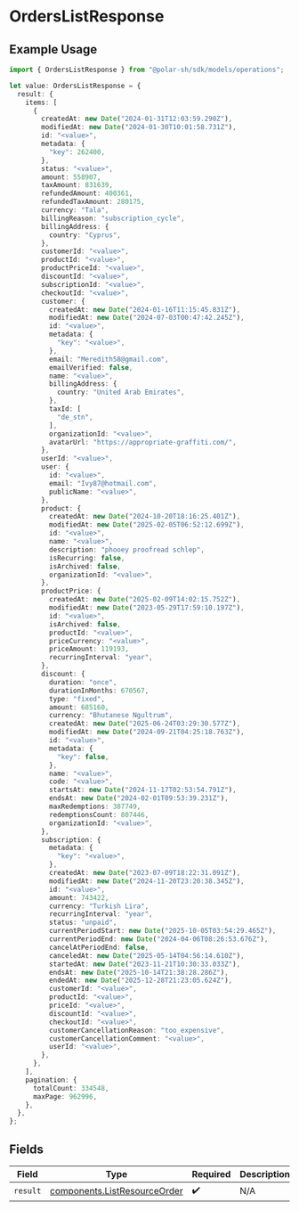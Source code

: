 # OrdersListResponse

## Example Usage

```typescript
import { OrdersListResponse } from "@polar-sh/sdk/models/operations";

let value: OrdersListResponse = {
  result: {
    items: [
      {
        createdAt: new Date("2024-01-31T12:03:59.290Z"),
        modifiedAt: new Date("2024-01-30T10:01:58.731Z"),
        id: "<value>",
        metadata: {
          "key": 262400,
        },
        status: "<value>",
        amount: 558907,
        taxAmount: 831639,
        refundedAmount: 400361,
        refundedTaxAmount: 280175,
        currency: "Tala",
        billingReason: "subscription_cycle",
        billingAddress: {
          country: "Cyprus",
        },
        customerId: "<value>",
        productId: "<value>",
        productPriceId: "<value>",
        discountId: "<value>",
        subscriptionId: "<value>",
        checkoutId: "<value>",
        customer: {
          createdAt: new Date("2024-01-16T11:15:45.831Z"),
          modifiedAt: new Date("2024-07-03T00:47:42.245Z"),
          id: "<value>",
          metadata: {
            "key": "<value>",
          },
          email: "Meredith58@gmail.com",
          emailVerified: false,
          name: "<value>",
          billingAddress: {
            country: "United Arab Emirates",
          },
          taxId: [
            "de_stn",
          ],
          organizationId: "<value>",
          avatarUrl: "https://appropriate-graffiti.com/",
        },
        userId: "<value>",
        user: {
          id: "<value>",
          email: "Ivy87@hotmail.com",
          publicName: "<value>",
        },
        product: {
          createdAt: new Date("2024-10-20T18:16:25.401Z"),
          modifiedAt: new Date("2025-02-05T06:52:12.699Z"),
          id: "<value>",
          name: "<value>",
          description: "phooey proofread schlep",
          isRecurring: false,
          isArchived: false,
          organizationId: "<value>",
        },
        productPrice: {
          createdAt: new Date("2025-02-09T14:02:15.752Z"),
          modifiedAt: new Date("2023-05-29T17:59:10.197Z"),
          id: "<value>",
          isArchived: false,
          productId: "<value>",
          priceCurrency: "<value>",
          priceAmount: 119193,
          recurringInterval: "year",
        },
        discount: {
          duration: "once",
          durationInMonths: 670567,
          type: "fixed",
          amount: 685160,
          currency: "Bhutanese Ngultrum",
          createdAt: new Date("2025-06-24T03:29:30.577Z"),
          modifiedAt: new Date("2024-09-21T04:25:18.763Z"),
          id: "<value>",
          metadata: {
            "key": false,
          },
          name: "<value>",
          code: "<value>",
          startsAt: new Date("2024-11-17T02:53:54.791Z"),
          endsAt: new Date("2024-02-01T09:53:39.231Z"),
          maxRedemptions: 387749,
          redemptionsCount: 807446,
          organizationId: "<value>",
        },
        subscription: {
          metadata: {
            "key": "<value>",
          },
          createdAt: new Date("2023-07-09T18:22:31.091Z"),
          modifiedAt: new Date("2024-11-20T23:20:38.345Z"),
          id: "<value>",
          amount: 743422,
          currency: "Turkish Lira",
          recurringInterval: "year",
          status: "unpaid",
          currentPeriodStart: new Date("2025-10-05T03:54:29.465Z"),
          currentPeriodEnd: new Date("2024-04-06T08:26:53.676Z"),
          cancelAtPeriodEnd: false,
          canceledAt: new Date("2025-05-14T04:56:14.610Z"),
          startedAt: new Date("2023-11-21T10:30:33.033Z"),
          endsAt: new Date("2025-10-14T21:38:28.286Z"),
          endedAt: new Date("2025-12-28T21:23:05.624Z"),
          customerId: "<value>",
          productId: "<value>",
          priceId: "<value>",
          discountId: "<value>",
          checkoutId: "<value>",
          customerCancellationReason: "too_expensive",
          customerCancellationComment: "<value>",
          userId: "<value>",
        },
      },
    ],
    pagination: {
      totalCount: 334548,
      maxPage: 962996,
    },
  },
};
```

## Fields

| Field                                                                        | Type                                                                         | Required                                                                     | Description                                                                  |
| ---------------------------------------------------------------------------- | ---------------------------------------------------------------------------- | ---------------------------------------------------------------------------- | ---------------------------------------------------------------------------- |
| `result`                                                                     | [components.ListResourceOrder](../../models/components/listresourceorder.md) | :heavy_check_mark:                                                           | N/A                                                                          |
